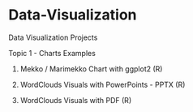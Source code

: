 # Data-Visualization 
Data Visualization Projects

Topic 1 - Charts Examples 

1) Mekko / Marimekko Chart with ggplot2 (R)

2) WordClouds Visuals with PowerPoints - PPTX (R)

3) WordClouds Visuals with PDF (R)
